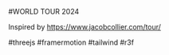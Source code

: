 #WORLD TOUR 2024

Inspired by https://www.jacobcollier.com/tour/

#threejs #framermotion #tailwind #r3f
